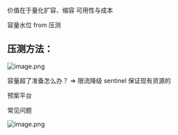 价值在于量化扩容、缩容 可用性与成本

容量水位 from 压测

## 压测方法：
![image.png](1596016379703-4afc485d-3746-4104-b5aa-d21ee07edc56.png)

容量超了准备怎么办？ => 限流降级 sentinel 保证现有资源的

预案平台

常见问题

![image.png](1596017518506-ba12713b-9787-49e5-ba14-a440f820befd.png)